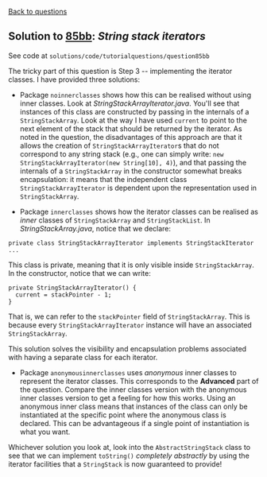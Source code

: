 [Back to questions](../README.md)

## Solution to [85bb](../questions/85bb): *String stack iterators*

See code at `solutions/code/tutorialquestions/question85bb`

The tricky part of this question is Step 3 -- implementing the iterator classes.  I have provided three solutions:

* Package `noinnerclasses` shows how this can be realised without using inner classes.  Look at *StringStackArrayIterator.java*.
You'll see that instances of this class are constructed by passing in the internals of a `StringStackArray`.  Look at the way I have used
`current` to point to the next element of the stack that should be returned by the iterator.  As noted in the question, the disadvantages of this
approach are that it allows the creation of `StringStackArrayIterator`s that do not correspond to any string stack (e.g., one can simply write: `new StringStackArrayIterator(new String[10], 4)`),
and that passing the internals of a `StringStackArray` in the constructor somewhat breaks encapsulation: it means that the independent class `StringStackArrayIterator`
is dependent upon the representation used in `StringStackArray`.

* Package `innerclasses` shows how the iterator classes can be realised as *inner* classes of `StringStackArray` and `StringStackList`.
In *StringStackArray.java*, notice that we declare:

```
private class StringStackArrayIterator implements StringStackIterator ...
```

This class is private, meaning that it is only visible inside `StringStackArray`.  In the constructor, notice that we can write:

```
private StringStackArrayIterator() {
  current = stackPointer - 1;
}
```

That is, we can refer to the `stackPointer` field of `StringStackArray`.  This is because every `StringStackArrayIterator` instance will have an
associated `StringStackArray`.

This solution solves the visibility and encapsulation problems associated with having a separate class for each iterator.

* Package `anonymousinnerclasses` uses *anonymous* inner classes to represent the iterator classes.  This corresponds to the **Advanced** part of the question.
Compare the inner classes version with the
anonymous inner classes version to get a feeling for how this works.  Using an anonymous inner class means that instances of the class can only be instantiated at the
specific point where the anonymous class is declared.  This can be advantageous if a single point of instantiation is what you want.

Whichever solution you look at, look into the `AbstractStringStack` class to see that we can implement `toString()`
*completely abstractly* by using the iterator facilities that a `StringStack` is now guaranteed to provide!

